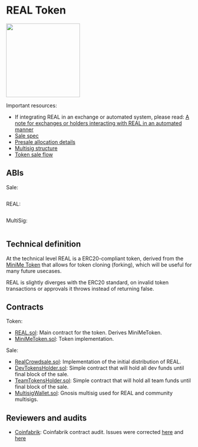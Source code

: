 # REAL Token

<img width="200px" src="assets/logo_real.png"/>

Important resources:
- If integrating REAL in an exchange or automated system, please read: [A note for exchanges or holders interacting with REAL in an automated manner](https://real.markets)
- [Sale spec](SPEC.md)
- [Presale allocation details](/PRESALE.md)
- [Multisig structure](/MULTISIG.md)
- [Token sale flow](/SALE_FLOW.md)

## ABIs

Sale:

```

```


REAL:

```

```

MultiSig:

```

```

## Technical definition

At the technical level REAL is a ERC20-compliant token, derived from the [MiniMe Token](https://github.com/Giveth/minime) that allows for token cloning (forking), which will be useful for many future usecases.

REAL is slightly diverges with the ERC20 standard, on invalid token transactions or approvals it throws instead of returning false.

## Contracts

Token:

- [REAL.sol](/contracts/REALToken/REAL.sol): Main contract for the token. Derives MiniMeToken.
- [MiniMeToken.sol](/contracts/REALToken/MiniMeToken.sol): Token implementation.

Sale:

- [RealCrowdsale.sol](/contracts/REALCrowdsale.sol): Implementation of the initial distribution of REAL.
- [DevTokensHolder.sol](/contracts/DevTokensHolder.sol): Simple contract that will hold all dev funds until final block of the sale.
- [TeamTokensHolder.sol](/contracts/TeamTokensHolder.sol): Simple contract that will hold all team funds until final block of the sale.
- [MultisigWallet.sol](/contracts/MultiSigWallet.sol): Gnosis multisig used for REAL and community multisigs.

## Reviewers and audits

- [Coinfabrik](/assets/Real_crowdsale_contract_audit.pdf): Coinfabrik contract audit. Issues were corrected [here](https://github.com/RealEstateAssetLedger/real_contract/commit/1afc5d0ca2b193a8cfb7db1d2747130b0b8c6ece) and [here](https://github.com/RealEstateAssetLedger/real_contract/commit/5e17245429ef04e331c7841a2322e38b74216eb2)
